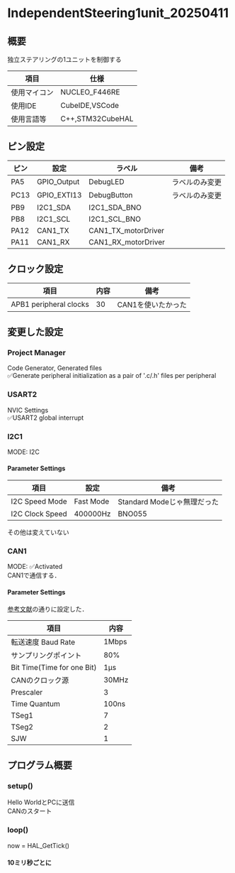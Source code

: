 # IndependentSteering1unit_20250411
## 概要
独立ステアリングの1ユニットを制御する

| 項目         | 仕様             |
| ------------ | ---------------- |
| 使用マイコン | NUCLEO_F446RE    |
| 使用IDE      | CubeIDE,VSCode   |
| 使用言語等   | C++,STM32CubeHAL |

## ピン設定
| ピン | 設定        | ラベル              | 備考           |
| ---- | ----------- | ------------------- | -------------- |
| PA5  | GPIO_Output | DebugLED            | ラベルのみ変更 |
| PC13 | GPIO_EXTI13 | DebugButton         | ラベルのみ変更 |
| PB9  | I2C1_SDA    | I2C1_SDA_BNO        |                |
| PB8  | I2C1_SCL    | I2C1_SCL_BNO        |                |
| PA12 | CAN1_TX     | CAN1_TX_motorDriver |                |
| PA11 | CAN1_RX     | CAN1_RX_motorDriver |                |

## クロック設定
| 項目                   | 内容 | 備考               |
| ---------------------- | ---- | ------------------ |
| APB1 peripheral clocks | 30   | CAN1を使いたかった |

## 変更した設定
### Project Manager
Code Generator, Generated files\
✅Generate peripheral initialization as a pair of '.c/.h' files per peripheral
### USART2
NVIC Settings\
✅USART2 global interrupt
### I2C1
MODE: I2C
#### Parameter Settings
| 項目            | 設定      | 備考                        |
| --------------- | --------- | --------------------------- |
| I2C Speed Mode  | Fast Mode | Standard Modeじゃ無理だった |
| I2C Clock Speed | 400000Hz  | BNO055                      |

その他は変えていない
### CAN1
MODE: ✅Activated\
CAN1で通信する．
#### Parameter Settings
[参考文献](https://hsdev.co.jp/stm32-can/)の通りに設定した．

| 項目                       | 内容  |
| -------------------------- | ----- |
| 転送速度 Baud Rate         | 1Mbps |
| サンプリングポイント       | 80%   |
| Bit Time(Time for one Bit) | 1μs   |
| CANのクロック源            | 30MHz |
| Prescaler                  | 3     |
| Time Quantum               | 100ns |
| TSeg1                      | 7     |
| TSeg2                      | 2     |
| SJW                        | 1     |

## プログラム概要
### setup()
Hello WorldとPCに送信\
CANのスタート
### loop()
now = HAL_GetTick()
#### 10ミリ秒ごとに
